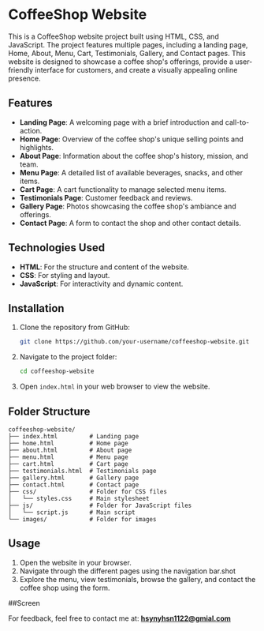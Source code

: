 # CoffeeShop Website

This is a CoffeeShop website project built using HTML, CSS, and JavaScript. The project features multiple pages, including a landing page, Home, About, Menu, Cart, Testimonials, Gallery, and Contact pages. This website is designed to showcase a coffee shop's offerings, provide a user-friendly interface for customers, and create a visually appealing online presence.

## Features
- **Landing Page**: A welcoming page with a brief introduction and call-to-action.
- **Home Page**: Overview of the coffee shop's unique selling points and highlights.
- **About Page**: Information about the coffee shop's history, mission, and team.
- **Menu Page**: A detailed list of available beverages, snacks, and other items.
- **Cart Page**: A cart functionality to manage selected menu items.
- **Testimonials Page**: Customer feedback and reviews.
- **Gallery Page**: Photos showcasing the coffee shop's ambiance and offerings.
- **Contact Page**: A form to contact the shop and other contact details.

## Technologies Used
- **HTML**: For the structure and content of the website.
- **CSS**: For styling and layout.
- **JavaScript**: For interactivity and dynamic content.

## Installation
1. Clone the repository from GitHub:
   ```bash
   git clone https://github.com/your-username/coffeeshop-website.git
   ```
2. Navigate to the project folder:
   ```bash
   cd coffeeshop-website
   ```
3. Open `index.html` in your web browser to view the website.

## Folder Structure
```
coffeeshop-website/
├── index.html         # Landing page
├── home.html          # Home page
├── about.html         # About page
├── menu.html          # Menu page
├── cart.html          # Cart page
├── testimonials.html  # Testimonials page
├── gallery.html       # Gallery page
├── contact.html       # Contact page
├── css/               # Folder for CSS files
│   └── styles.css     # Main stylesheet
├── js/                # Folder for JavaScript files
│   └── script.js      # Main script
└── images/            # Folder for images
```

## Usage
1. Open the website in your browser.
2. Navigate through the different pages using the navigation bar.shot
3. Explore the menu, view testimonials, browse the gallery, and contact the coffee shop using the form.

##Screen


For feedback, feel free to contact me at: **hsynyhsn1122@gmial.com**

